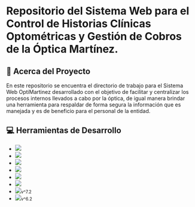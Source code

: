 # Repositorio del Sistema Web para el Control de Historias Clínicas Optométricas y Gestión de Cobros de la Óptica Martínez.

## 📝 Acerca del Proyecto

En este repositorio se encuentra el directorio de trabajo para el Sistema Web OptiMartinez desarrollado con el objetivo de facilitar y centralizar los procesos internos llevados a cabo por la óptica, de igual manera brindar una herramienta para respaldar de forma segura la información que es manejada y es de beneficio para el personal de la entidad.

## 💻 Herramientas de Desarrollo
- <img src="https://img.shields.io/badge/MariaDB-01529E?style=for-the-badge&logo=mariadb&logoColor=white" />
- <img src="https://img.shields.io/badge/HTML5-E34F26?style=for-the-badge&logo=html5&logoColor=white" />
- <img src="https://img.shields.io/badge/CSS3-1572B6?style=for-the-badge&logo=css3&logoColor=white" />
- <img src="https://img.shields.io/badge/Javascript-323330?style=for-the-badge&logo=javascript&logoColor=F7DF1E" />
- <img src="https://img.shields.io/badge/Bootstrap-563D7C?style=for-the-badge&logo=bootstrap&logoColor=white" />
- <img src="https://img.shields.io/badge/jQuery-0769AD?style=for-the-badge&logo=jquery&logoColor=white" />
- <img src="https://img.shields.io/badge/PHP-777BB4?style=for-the-badge&logo=php&logoColor=white" /><small>v^7.2</small>
- <img src="https://img.shields.io/badge/Laravel-FF2D20?style=for-the-badge&logo=laravel&logoColor=white" /><small>v^6.2</small>

